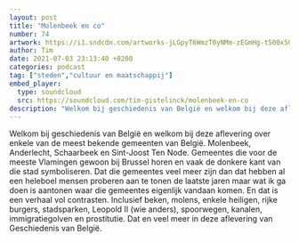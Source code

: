 ```yaml
---
layout: post
title: "Molenbeek en co"
number: 74
artwork: https://i1.sndcdn.com/artworks-jLGpyT6WmzT0yNMm-zEGmHg-t500x500.jpg
author: Tim
date: 2021-07-03 23:13:40 +0200
categories: podcast
tag: ["steden","cultuur en maatschappij"]
embed_player:
  type: soundcloud
  src: https://soundcloud.com/tim-gistelinck/molenbeek-en-co
description: "Welkom bij geschiedenis van België en welkom bij deze aflevering over enkele van de meest bekende gemeenten van België."
---
```

Welkom bij geschiedenis van België en welkom bij deze aflevering over enkele van de meest bekende gemeenten van België. Molenbeek, Anderlecht, Schaarbeek en Sint-Joost Ten Node. Gemeentes die voor de meeste Vlamingen gewoon bij Brussel horen en vaak de donkere kant van die stad symboliseren. Dat die gemeentes veel meer zijn dan dat hebben al een heleboel mensen proberen aan te tonen de laatste jaren maar wat ik ga doen is aantonen waar die gemeentes eigenlijk vandaan komen. En dat is een verhaal vol contrasten. Inclusief beken, molens, enkele heiligen, rijke burgers, stadsparken, Leopold II (wie anders), spoorwegen, kanalen, immigratiegolven en prostitutie. Dat en veel meer in deze aflevering van Geschiedenis van België.